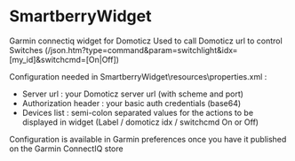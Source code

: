 # SmartberryWidget
Garmin connectiq widget for Domoticz
Used to call Domoticz url to control Switches (/json.htm?type=command&param=switchlight&idx=[my_id]&switchcmd=[On|Off])

Configuration needed in SmartberryWidget\resources\properties.xml : 
* Server url : your Domoticz server url (with scheme and port)
* Authorization header : your basic auth credentials (base64)
* Devices list : semi-colon separated values for the actions to be displayed in widget (Label / domoticz idx / switchcmd On or Off)

Configuration is available in Garmin preferences once you have it published on the Garmin ConnectIQ store

